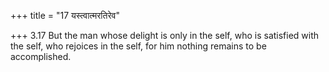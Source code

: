 +++
title = "17 यस्त्वात्मरतिरेव"

+++
3.17 But the man whose delight is only in the self, who is satisfied
with the self, who rejoices in the self, for him nothing remains to be
accomplished.
